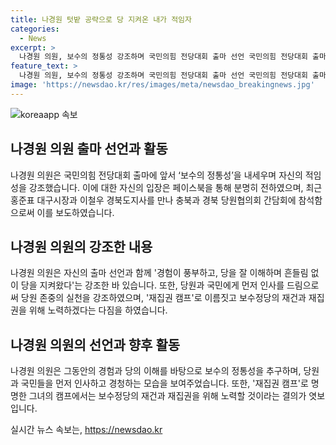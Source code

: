 ```yaml
---
title: 나경원 텃밭 공략으로 당 지켜온 내가 적임자
categories:
  - News
excerpt: >
  나경원 의원, 보수의 정통성 강조하며 국민의힘 전당대회 출마 선언 국민의힘 전당대회 출마를 선언한 나경원 의원은 보수의 정통성을 내세우며 자신의 적임자성을 강조했다. 홍준표 시장과 이철우 지사와의 만남 뒤 충북과 경북 당원협의회에 참석하며 출마를 앞둔 어른 찾아뵙는다며 존중 행위를 강조했다. 재집권 캠프로 캠프 이름을 정하고 보수정당의 재건과 재집권을 위해 험난한 여정에 임할 것을 밝혔다.
feature_text: >
  나경원 의원, 보수의 정통성 강조하며 국민의힘 전당대회 출마 선언 국민의힘 전당대회 출마를 선언한 나경원 의원은 보수의 정통성을 내세우며 자신의 적임자성을 강조했다. 홍준표 시장과 이철우 지사와의 만남 뒤 충북과 경북 당원협의회에 참석하며 출마를 앞둔 어른 찾아뵙는다며 존중 행위를 강조했다. 재집권 캠프로 캠프 이름을 정하고 보수정당의 재건과 재집권을 위해 험난한 여정에 임할 것을 밝혔다.
image: 'https://newsdao.kr/res/images/meta/newsdao_breakingnews.jpg'
---
```


<p><img src="https://newsdao.kr/res/images/meta/newsdao_breakingnews.jpg" alt="koreaapp 속보" /></p>

<h2 data-ke-size="size26">나경원 의원 출마 선언과 활동</h2>

<p data-ke-size="size16">나경원 의원은 국민의힘 전당대회 출마에 앞서 ‘보수의 정통성’을 내세우며 자신의 적임성을 강조했습니다. 이에 대한 자신의 입장은 페이스북을 통해 분명히 전하였으며, 최근 홍준표 대구시장과 이철우 경북도지사를 만나 충북과 경북 당원협의회 간담회에 참석함으로써 이를 보도하였습니다.</p>

<h2 data-ke-size="size26">나경원 의원의 강조한 내용</h2>

<p data-ke-size="size16">나경원 의원은 자신의 출마 선언과 함께 '경험이 풍부하고, 당을 잘 이해하며 흔들림 없이 당을 지켜왔다'는 강조한 바 있습니다. 또한, 당원과 국민에게 먼저 인사를 드림으로써 당원 존중의 실천을 강조하였으며, '재집권 캠프'로 이름짓고 보수정당의 재건과 재집권을 위해 노력하겠다는 다짐을 하였습니다.</p>

<h2 data-ke-size="size26">나경원 의원의 선언과 향후 활동</h2>

<p data-ke-size="size16">나경원 의원은 그동안의 경험과 당의 이해를 바탕으로 보수의 정통성을 추구하며, 당원과 국민들을 먼저 인사하고 경청하는 모습을 보여주었습니다. 또한, '재집권 캠프'로 명명한 그녀의 캠프에서는 보수정당의 재건과 재집권을 위해 노력할 것이라는 결의가 엿보입니다.</p>
실시간 뉴스 속보는, <a href="https://newsdao.kr" rel="dofollow">https://newsdao.kr</a>


